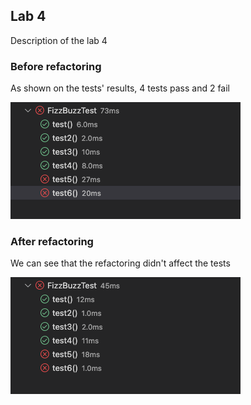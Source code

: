 

## Lab 4
Description of the lab 4

### Before refactoring 

As shown on the tests' results, 4 tests pass and 2 fail

![alt text](https://github.com/Youssef2430/seg3503_playground/blob/main/Lab4/screenshots/first.png?raw=true)


### After refactoring

We can see that the refactoring didn't affect the tests

![alt text](https://github.com/Youssef2430/seg3503_playground/blob/main/Lab4/screenshots/second.png?raw=true)
